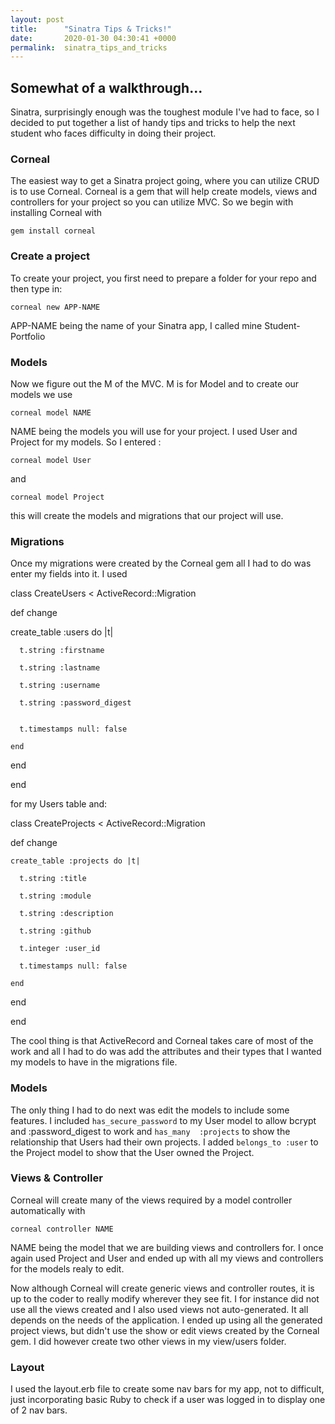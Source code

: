 ```yaml
---
layout: post
title:      "Sinatra Tips & Tricks!"
date:       2020-01-30 04:30:41 +0000
permalink:  sinatra_tips_and_tricks
---
```


## Somewhat of a walkthrough...

Sinatra, surprisingly enough was the toughest module I've had to face, so I decided to put together a list of handy tips and tricks to help the next student who faces difficulty in doing their project.

### Corneal

The easiest way to get a Sinatra project going, where you can utilize CRUD is to use Corneal. Corneal is a gem that will help create models, views and controllers for your project so you can utilize MVC. So we begin with installing Corneal with 

`gem install corneal`

### Create a project

To create your project, you first need to prepare a folder for your repo and then type in:

`corneal new APP-NAME`

APP-NAME being the name of your Sinatra app, I called mine Student-Portfolio

### Models

Now we figure out the M of the MVC. M is for Model and to create our models we use

`corneal model NAME`

NAME being the models you will use for your project. I used User and Project for my models. So I entered :

`corneal model User`

and

`corneal model Project`

this will create the models and migrations that our project will use.

### Migrations

Once my migrations were created by the Corneal gem all I had to do was enter my fields into it. I used

class CreateUsers < ActiveRecord::Migration

  def change

   create_table :users do |t|

      t.string :firstname

      t.string :lastname

      t.string :username

      t.string :password_digest


      t.timestamps null: false

    end

  end

end

for my Users table and:

class CreateProjects < ActiveRecord::Migration

  def change
	
    create_table :projects do |t|
		
      t.string :title
			
      t.string :module
			
      t.string :description
			
      t.string :github
			
      t.integer :user_id
			
      t.timestamps null: false
			
    end
		
  end
	
end


The cool thing is that ActiveRecord and Corneal takes care of most of the work and all I had to do was add the attributes and their types that I wanted my models to have in the migrations file.

### Models

The only thing I had to do next was edit the models to include some features. I included `has_secure_password` to my User model to allow bcrypt and :password_digest to work and `has_many  :projects` to show the relationship that Users had their own projects. I added `belongs_to :user` to the Project model to show that the User owned the Project.

### Views & Controller

Corneal will create many of the views required by a model controller automatically with

`corneal controller NAME`

NAME being the model that we are building views and controllers for. I once again used Project and User and ended up with all my views and controllers for the models realy to edit.

Now although Corneal will create generic views and controller routes, it is up to the coder to really modify wherever they see fit. I for instance did not use all the views created and I also used views not auto-generated. It all depends on the needs of the application. I ended up using all the generated project views, but didn't use the show or edit views created by the Corneal gem. I did however create two other views in my view/users folder.

### Layout

I used the layout.erb file to create some nav bars for my app, not to difficult, just incorporating basic Ruby to check if a user was logged in to display one of 2 nav bars.






